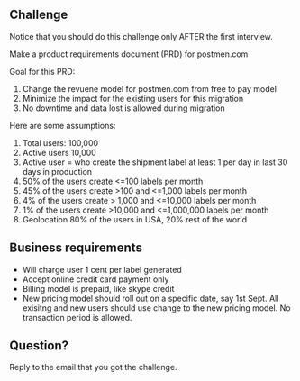 ## Challenge
Notice that you should do this challenge only AFTER the first interview.

Make a product requirements document (PRD) for postmen.com

Goal for this PRD:
1. Change the revuene model for postmen.com from free to pay model
2. Minimize the impact for the existing users for this migration
3. No downtime and data lost is allowed during migration

Here are some assumptions:

1. Total users: 100,000
2. Active users 10,000
3. Active user = who create the shipment label at least 1 per day in last 30 days in production	
4. 50% of the users create <=100 labels per month
5. 45% of the users create >100 and <=1,000 labels per month
6. 4% of the users create > 1,000 and <=10,000 labels per month
7. 1% of the users create >10,000 and <=1,000,000 labels per month
8. Geolocation 80% of the users in USA, 20% rest of the world 


## Business requirements

- Will charge user 1 cent per label generated
- Accept online credit card payment only
- Billing model is prepaid, like skype credit
- New pricing model should roll out on a specific date, say 1st Sept. All exisitng and new users should use change to the new pricing model. No transaction period is allowed.

## Question?

Reply to the email that you got the challenge.



